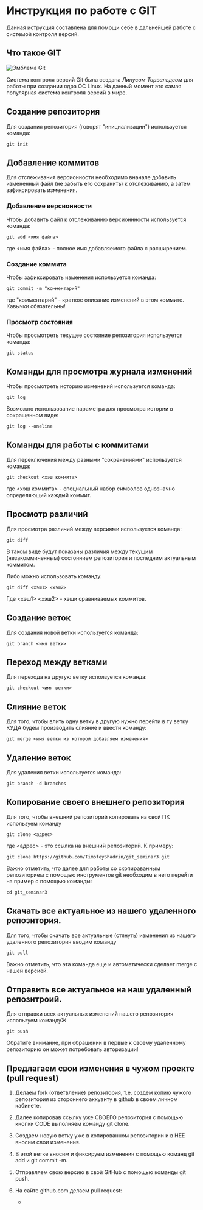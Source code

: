 # **Инструкция по работе с GIT**

Данная иструкция составлена для помощи себе в дальнейшей работе с системой контроля версий.

## Что такое GIT

![Эмблема Git](git.JPG)

Система контроля версий Git была создана *Линусом Торвальдсом* для работы при создании ядра ОС Linux. На данный момент это самая популярная система контроля версий в мире.

## Создание репозитория

Для создания репозитория (говорят "инициализации") используется команда:

    git init

## Добавление коммитов

Для отслеживания версионности необходимо вначале добавить измененный файл (не забыть его сохранить) к отслеживанию, а затем зафиксировать изменения.

### Добавление версионности

Чтобы добавить файл к отслеживанию версионнности используется команда:

    git add <имя файла>

где <имя файла> - полное имя добавляемого файла с расширением.

### Создание коммита

Чтобы зафиксировать изменения используется команда:

    git commit -m "комментарий"

где "комментарий" - краткое описание изменений в этом коммите. Кавычки обязательны!

### Просмотр состояния

Чтобы просмотреть текущее состояние репозитория используется команда:

    git status

## Команды для просмотра журнала изменений

Чтобы просмотреть историю изменений используется команда:

    git log

Возможно использование параметра для просмотра истории в сокращенном виде:

    git log --oneline

## Команды для работы с коммитами

Для переключения между разными "сохранениями" используется команда:

    git checkout <хэш коммита>

где <хэш коммита> - специальный набор символов однозначно определяющий каждый коммит.

## Просмотр различий

Для просмотра различий между версиями используется команда:

    git diff

В таком виде будут показаны различия между текущим (незакоммиченным) состоянием репозитория и последним актуальным коммитом.

Либо можно использовать команду:

    git diff <хэш1> <хэш2>

Где <хэш1> <хэш2> - хэши сравниваемых коммитов.

## Создание веток

Для создания новой ветки используется команда:

    git branch <имя ветки>

## Переход между ветками

Для перехода на другую ветку исползуется команда:

    git checkout <имя ветки>

## Слияние веток

Для того, чтобы влить одну ветку в другую нужно перейти в ту ветку КУДА будем производить слияние и ввести команду:

    git merge <имя ветки из которой добавляем изменения>

## Удаление веток

Для удаления ветки используется команда:
    
    git branch -d branches

## Копирование своего внешнего репозитория

Для того, чтобы внешний репозиторий копировать на свой ПК используем команду

    git clone <адрес>

где <адрес> - это ссылка на внешний репозиторий. К примеру:

    git clone https://github.com/TimofeyShadrin/git_seminar3.git

Важно отметить, что далее для работы со скопираванным репозиторием с помощью инструментов git необходим в него перейти на пример с помощью команды:

    cd git_seminar3

## Скачать все актуальное из нашего удаленного репозитория.

Для того, чтобы скачать все актуальные (стянуть) изменения из нашего удаленного репозитория вводим команду

    git pull

Важно отметить, что эта команда еще и автоматически сделает merge с нашей версией.

## Отправить все актуальное на наш удаленный репозитроий.

Для отправки всех актуальных изменений нашего репозитория используем командуЖ

    git push

Обратите внимание, при обращении в первые к своему удаленному репозиторию он может потребовать авторизации!

## Предлагаем свои изменения в чужом проекте (pull request)

1. Делаем fork (ответвление) репозитория, т.е. создем копию чужого репозитория из стороннего аккуанту в github в своем личном кабинете.

2. Далее копировав ссылку уже СВОЕГО репозитория с помощью кнопки CODE выполняем команду git clone.

3. Создаем новую ветку уже в копированном репозитории и в НЕЕ вносим свои изменения.

4. В этой ветке вносим и фиксируем изменения с помощью команд git add и git commit -m.

5. Отправляем свою версию в свой GitHub с помощью команды git push.

6. На сайте github.com делаем pull request:

   * 
   
